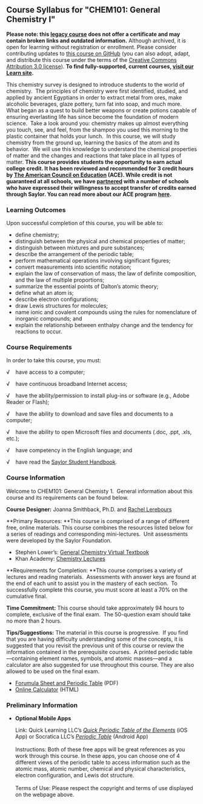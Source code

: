 Course Syllabus for "CHEM101: General Chemistry I"
--------------------------------------------------

**Please note: this [legacy course](https://sayloracademy.zendesk.com/hc/en-us/articles/206089967) does not offer a certificate and may contain 
broken links and outdated information.** Although archived, it is open 
for learning without registration or enrollment. Please consider contributing 
updates to [this course on GitHub](https://github.com/saylordotorg/course_chem101) 
(you can also adopt, adapt, and distribute this course under the terms of 
the [Creative Commons Attribution 3.0 license](http://creativecommons.org/licenses/by/3.0/)). **To find fully-supported, current courses, [visit our 
Learn site](https://learn.saylor.org).**

This chemistry survey is designed to introduce students to the world of
chemistry.  The principles of chemistry were first identified, studied,
and applied by ancient Egyptians in order to extract metal from ores,
make alcoholic beverages, glaze pottery, turn fat into soap, and much
more.  What began as a quest to build better weapons or create potions
capable of ensuring everlasting life has since become the foundation of
modern science.  Take a look around you: chemistry makes up almost
everything you touch, see, and feel, from the shampoo you used this
morning to the plastic container that holds your lunch.  In this course,
we will study chemistry from the ground up, learning the basics of the
atom and its behavior.  We will use this knowledge to understand the
chemical properties of matter and the changes and reactions that take
place in all types of matter. **This course provides students the
opportunity to earn actual college credit. It has been reviewed and
recommended for 3 credit hours by [The American Council on
Education](http://www.acenet.edu/Pages/default.aspx) (ACE). While credit
is not guaranteed at all schools, we have
[partnered](http://www.saylor.org/partner-schools/) with a number of
schools who have expressed their willingness to accept transfer of
credits earned through Saylor. You can read more about our ACE program
[here](http://www.saylor.org/student-credit-pathways/ace/).**

### Learning Outcomes

Upon successful completion of this course, you will be able to:

-   define chemistry;         
-   distinguish between the physical and chemical properties of matter;
-   distinguish between mixtures and pure substances;
-   describe the arrangement of the periodic table;
-   perform mathematical operations involving significant figures;
-   convert measurements into scientific notation;
-   explain the law of conservation of mass, the law of definite
    composition, and the law of multiple proportions;
-   summarize the essential points of Dalton’s atomic theory;
-   define what an atom is;
-   describe electron configurations;
-   draw Lewis structures for molecules;
-   name ionic and covalent compounds using the rules for nomenclature
    of inorganic compounds; and
-   explain the relationship between enthalpy change and the tendency
    for reactions to occur.

### Course Requirements

In order to take this course, you must:  
  
 √    have access to a computer;  
  
 √    have continuous broadband Internet access;  
  
 √    have the ability/permission to install plug-ins or software (e.g.,
Adobe Reader or Flash);  
  
 √    have the ability to download and save files and documents to a
computer;  
  
 √    have the ability to open Microsoft files and documents (.doc,
.ppt, .xls, etc.);  
  
 √    have competency in the English language; and  
  
 √    have read the [Saylor Student
Handbook](http://www.saylor.org/site/wp-content/uploads/2012/05/Saylor-StudentHandbook.pdf).

### Course Information

Welcome to CHEM101: General Chemisty 1.  General information about this
course and its requirements can be found below.  
  
 **Course Designer:** Joanna Smithback, Ph.D. and [Rachel
Lerebours](http://www.saylor.org/faculty-h-n/#DrRachelLerebours)  
  
 **Primary Resources: **This course is comprised of a range of different
free, online materials. This course combines the resources listed below
for a series of readings and corresponding mini-lectures.  Unit
assessments were developed by the Saylor Foundation.

-   Stephen Lower’s: [General Chemistry Virtual
    Textbook](http://www.chem1.com/acad/webtext/virtualtextbook.html)
-   Khan Academy: [Chemistry
    Lectures](http://www.khanacademy.org/science/chemistry)

**Requirements for Completion: **This course comprises a variety of
lectures and reading materials.  Assessments with answer keys are found
at the end of each unit to assist you in the mastery of each section. 
To successfully complete this course, you must score at least a 70% on
the cumulative final.  
  
 **Time Commitment:** This course should take approximately 94 hours to
complete, exclusive of the final exam.  The 50-question exam should take
no more than 2 hours.  
  
 **Tips/Suggestions:** The material in this course is progressive.  If
you find that you are having difficulty understanding some of the
concepts, it is suggested that you revisit the previous unit of this
course or review the information contained in the prerequisite courses. 
A printed periodic table—containing element names, symbols, and atomic
masses—and a calculator are also suggested for use throughout this
course. They are also allowed to be used on the final exam.  

-   [Forumula Sheet and Periodic
    Table](http://www.saylor.org/site/wp-content/uploads/2014/07/CHEM101-Final-Exam-Formula-Sheet.pdf)
    (PDF)
-   [Online
    Calculator](http://easycalculation.com/embedded_basic-scientific-calculator.php) (HTML)

### Preliminary Information

-   **Optional Mobile Apps**

    Link: Quick Learning LLC’s [*Quick Periodic Table of the
    Elements*](https://itunes.apple.com/ua/app/quick-periodic-table-elements/id467937518?mt=8)
    (iOS App) or Socratica LLC’s [*Periodic
    Table*](https://play.google.com/store/apps/details?id=com.socratica.mobile.chemistry&hl=en)
    (Android App)  
        
     Instructions: Both of these free apps will be great references as
    you work through this course. In these apps, you can choose one of 4
    different views of the periodic table to access information such as
    the atomic mass, atomic number, chemical and physical
    characteristics, electron configuration, and Lewis dot structure.  
        
     Terms of Use: Please respect the copyright and terms of use
    displayed on the webpage above.


